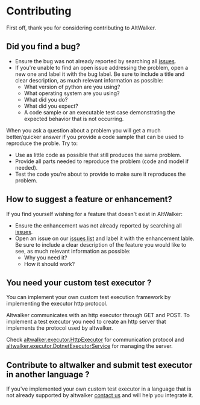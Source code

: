 # Contributing

First off, thank you for considering contributing to AltWalker.


## Did you find a bug?

* Ensure the bug was not already reported by searching all [issues](https://gitlab.com/altom/altwalker/altwalker/issues).
* If you're unable to find an open issue addressing the problem, open a new one and label it with the bug label. Be sure to include a title and clear description, as much relevant information as possible:
    * What version of python are you using?
    * What operating system are you using?
    * What did you do?
    * What did you expect?
    * A code sample or an executable test case demonstrating the expected behavior that is not occurring.

When you ask a question about a problem you will get a much better/quicker answer if you provide a code sample that can be used to reproduce the proble. Try to:

* Use as little code as possible that still produces the same problem.
* Provide all parts needed to reproduce the problem (code and model if needed).
* Test the code you’re about to provide to make sure it reproduces the problem.

## How to suggest a feature or enhancement?

If you find yourself wishing for a feature that doesn't exist in AltWalker:

* Ensure the enhancement was not already reported by searching all [issues](https://gitlab.com/altom/altwalker/altwalker/issues).
* Open an issue on our [issues list](https://gitlab.com/altom/altwalker/altwalker/issues) and label it with the enhancement lable. Be sure to include a clear description of the feature you would like to see, as much relevant information as possible:
    * Why you need it?
    * How it should work?

## You need your custom test executor ? 

You can implement your own custom test execution framework by implementing the executor http protocol.

Altwalker communicates with an http executor through GET and POST. To implement a test executor you need to create an http server that implements the protocol used by altwalker. 

Check [altwalker.executor.HttpExecutor](https://altom.gitlab.io/altwalker/altwalker/api.html#altwalker.executor.HttpExecutor) for communication protocol and [altwalker.executor.DotnetExecutorService](https://altom.gitlab.io/altwalker/altwalker/api.html#altwalker.executor.DotnetExecutorService) for managing the server.


## Contribute to altwalker and submit test executor in another language ?

If you've implemented your own custom test executor in a language that is not already supported by altwalker [contact us](mailto:altwalker@altom.com) and will help you integrate it.